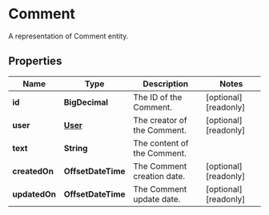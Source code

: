 

# Comment

A representation of Comment entity.
## Properties

Name | Type | Description | Notes
------------ | ------------- | ------------- | -------------
**id** | **BigDecimal** | The ID of the Comment. |  [optional] [readonly]
**user** | [**User**](User.md) | The creator of the Comment. |  [optional] [readonly]
**text** | **String** | The content of the Comment. | 
**createdOn** | **OffsetDateTime** | The Comment creation date. |  [optional] [readonly]
**updatedOn** | **OffsetDateTime** | The Comment update date. |  [optional] [readonly]



